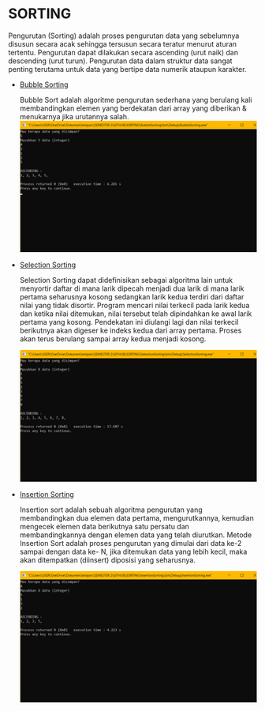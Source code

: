# SORTING

  Pengurutan (Sorting) adalah proses pengurutan data yang sebelumnya disusun secara acak sehingga tersusun secara teratur menurut aturan tertentu. Pengurutan dapat dilakukan         secara ascending (urut naik) dan descending (urut turun). Pengurutan data dalam struktur data sangat penting terutama untuk data yang bertipe data numerik ataupun karakter.
  
- <a href="https://github.com/RHW48/ASD/blob/main/SORTING/Code/BubbleSorting.c">Bubble Sorting</a>


  Bubble Sort adalah algoritme pengurutan sederhana yang berulang kali membandingkan elemen yang berdekatan dari array yang diberikan & menukarnya jika urutannya salah.            
  <img src="Output/BubbleSorting.png" alt="bs" width="750">

- <a href="https://github.com/RHW48/ASD/blob/main/SORTING/Code/SelectionSorting.c">Selection Sorting</a>

  Selection Sorting dapat didefinisikan sebagai algoritma lain untuk menyortir daftar di mana larik dipecah menjadi dua larik di mana larik pertama seharusnya kosong sedangkan       larik   kedua terdiri dari daftar nilai yang tidak disortir. Program mencari nilai terkecil pada larik kedua dan ketika nilai ditemukan, nilai tersebut telah dipindahkan ke awal   larik pertama yang kosong. Pendekatan ini diulangi lagi dan nilai terkecil berikutnya akan digeser ke indeks kedua dari array pertama. Proses akan terus berulang sampai array     kedua menjadi kosong.

  <img src="Output/SelectionSorting.png" alt="bs" width="750">

- <a href="https://github.com/RHW48/ASD/blob/main/SORTING/Code/InsertionSorting.c">Insertion Sorting</a>

  Insertion sort adalah sebuah algoritma pengurutan yang membandingkan dua elemen data pertama, mengurutkannya, kemudian mengecek elemen data berikutnya satu persatu dan             membandingkannya dengan elemen data yang telah diurutkan. Metode Insertion Sort adalah proses pengurutan yang dimulai dari data ke-2 sampai dengan data ke- N, jika ditemukan       data  yang lebih kecil, maka akan ditempatkan (diinsert) diposisi yang seharusnya. 

  <img src="Output/InsertionSorting.png" alt="bs" width="750">


